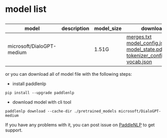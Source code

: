 #  model list

##  

| model  | description | model_size  | download         |
| --- | --- | --- | --- |
|microsoft/DialoGPT-medium|  | 1.51G | [merges.txt](https://bj.bcebos.com/paddlenlp/models/community/microsoft/DialoGPT-medium/merges.txt)<br>[model_config.json](https://bj.bcebos.com/paddlenlp/models/community/microsoft/DialoGPT-medium/model_config.json)<br>[model_state.pdparams](https://bj.bcebos.com/paddlenlp/models/community/microsoft/DialoGPT-medium/model_state.pdparams)<br>[tokenizer_config.json](https://bj.bcebos.com/paddlenlp/models/community/microsoft/DialoGPT-medium/tokenizer_config.json)<br>[vocab.json](https://bj.bcebos.com/paddlenlp/models/community/microsoft/DialoGPT-medium/vocab.json) |

or you can download all of model file with the following steps:

* install paddlenlp

```shell
pip install --upgrade paddlenlp
```

* download model with cli tool

```shell
paddlenlp download --cache-dir ./pretrained_models microsoft/DialoGPT-medium
```

If you have any problems with it, you can post issue on [PaddleNLP](https://github.com/PaddlePaddle/PaddleNLP) to get support.
